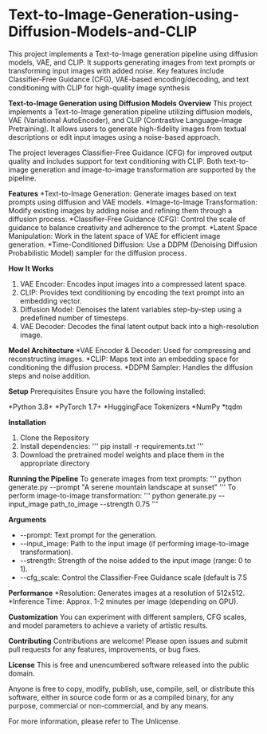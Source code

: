 # Text-to-Image-Generation-using-Diffusion-Models-and-CLIP
This project implements a Text-to-Image generation pipeline using diffusion models, VAE, and CLIP. It supports generating images from text prompts or transforming input images with added noise. Key features include Classifier-Free Guidance (CFG), VAE-based encoding/decoding, and text conditioning with CLIP for high-quality image synthesis

**Text-to-Image Generation using Diffusion Models**
**Overview**
This project implements a Text-to-Image generation pipeline utilizing diffusion models, VAE (Variational AutoEncoder), and CLIP (Contrastive Language–Image Pretraining). It allows users to generate high-fidelity images from textual descriptions or edit input images using a noise-based approach.

The project leverages Classifier-Free Guidance (CFG) for improved output quality and includes support for text conditioning with CLIP. Both text-to-image generation and image-to-image transformation are supported by the pipeline.

**Features**
*Text-to-Image Generation: Generate images based on text prompts using diffusion and VAE models.
*Image-to-Image Transformation: Modify existing images by adding noise and refining them through a diffusion process.
*Classifier-Free Guidance (CFG): Control the scale of guidance to balance creativity and adherence to the prompt.
*Latent Space Manipulation: Work in the latent space of VAE for efficient image generation.
*Time-Conditioned Diffusion: Use a DDPM (Denoising Diffusion Probabilistic Model) sampler for the diffusion process.

**How It Works**
1) VAE Encoder: Encodes input images into a compressed latent space.
2) CLIP: Provides text conditioning by encoding the text prompt into an embedding vector.
3) Diffusion Model: Denoises the latent variables step-by-step using a predefined number of timesteps.
4) VAE Decoder: Decodes the final latent output back into a high-resolution image.

**Model Architecture**
*VAE Encoder & Decoder: Used for compressing and reconstructing images.
*CLIP: Maps text into an embedding space for conditioning the diffusion process.
*DDPM Sampler: Handles the diffusion steps and noise addition.

**Setup**
Prerequisites
Ensure you have the following installed:

*Python 3.8+
*PyTorch 1.7+
*HuggingFace Tokenizers
*NumPy
*tqdm

**Installation**
1) Clone the Repository
2) Install dependencies:
'''
pip install -r requirements.txt
'''
3)  Download the pretrained model weights and place them in the appropriate directory

**Running the Pipeline**
To generate images from text prompts:
'''
python generate.py --prompt "A serene mountain landscape at sunset"
'''
To perform image-to-image transformation:
'''
python generate.py --input_image path_to_image --strength 0.75
'''

**Arguments**
* --prompt: Text prompt for the generation.
* --input_image: Path to the input image (if performing image-to-image transformation).
* --strength: Strength of the noise added to the input image (range: 0 to 1).
* --cfg_scale: Control the Classifier-Free Guidance scale (default is 7.5

**Performance**
*Resolution: Generates images at a resolution of 512x512.
*Inference Time: Approx. 1-2 minutes per image (depending on GPU).

**Customization**
You can experiment with different samplers, CFG scales, and model parameters to achieve a variety of artistic results.

**Contributing**
Contributions are welcome! Please open issues and submit pull requests for any features, improvements, or bug fixes.

**License**
This is free and unencumbered software released into the public domain.

Anyone is free to copy, modify, publish, use, compile, sell, or distribute this software, either in source code form or as a compiled binary, for any purpose, commercial or non-commercial, and by any means.

For more information, please refer to The Unlicense.
